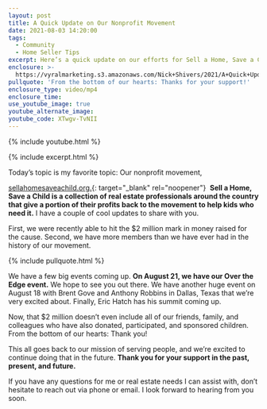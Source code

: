 ```yaml
---
layout: post
title: A Quick Update on Our Nonprofit Movement
date: 2021-08-03 14:20:00
tags:
  - Community
  - Home Seller Tips
excerpt: Here’s a quick update on our efforts for Sell a Home, Save a Child.
enclosure: >-
  https://vyralmarketing.s3.amazonaws.com/Nick+Shivers/2021/A+Quick+Update+on+Our+Nonprofit+Movement.mp4
pullquote: 'From the bottom of our hearts: Thanks for your support!'
enclosure_type: video/mp4
enclosure_time:
use_youtube_image: true
youtube_alternate_image:
youtube_code: XTwgv-TvNII
---
```

{% include youtube.html %}

{% include excerpt.html %}

Today’s topic is my favorite topic: Our nonprofit movement, <div style="text-color: #E31D1A;">[sellahomesaveachild.org.](https://www.sellahomesaveachild.org/){: target="_blank" rel="noopener"}&nbsp;
**Sell a Home, Save a Child is a collection of real estate professionals around the country that give a portion of their profits back to the movement to help kids who need it.** I have a couple of cool updates to share with you.

First, we were recently able to hit the $2 million mark in money raised for the cause. Second, we have more members than we have ever had in the history of our movement.

{% include pullquote.html %}

We have a few big events coming up. **On August 21, we have our Over the Edge event.** We hope to see you out there. We have another huge event on August 18 with Brent Gove and Anthony Robbins in Dallas, Texas that we’re very excited about. Finally, Eric Hatch has his summit coming up.

Now, that $2 million doesn’t even include all of our friends, family, and colleagues who have also donated, participated, and sponsored children. From the bottom of our hearts: Thank you\!

This all goes back to our mission of serving people, and we’re excited to continue doing that in the future. **Thank you for your support in the past, present, and future.&nbsp;**

If you have any questions for me or real estate needs I can assist with, don’t hesitate to reach out via phone or email. I look forward to hearing from you soon.
